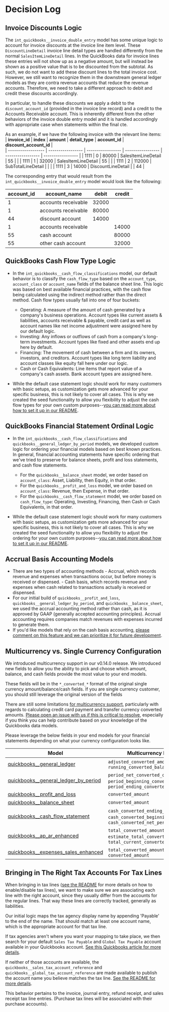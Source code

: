 # Decision Log
## Invoice Discounts Logic
The `int_quickbooks__invoice_double_entry` model has some unique logic to account for invoice discounts at the invoice line item level. These `DiscountLineDetail` invoice line detail types are handled differently from the normal `SalesItemLineDetail` lines. In the QuickBooks data for invoice lines these entries will not show up as a negative amount, but will instead be shown as a positive value that is to be discounted from the subtotal. As such, we do not want to add these discount lines to the total invoice cost. However, we still want to recognize them in the downstream general ledger models as they are contra revenue accounts that reduce the revenue accounts. Therefore, we need to take a different approach to debit and credit these discounts accordingly. 

In particular, to handle these discounts we apply a debit to the `discount_account_id` (provided in the invoice line record) and a credit to the Accounts Receivable account. This is inherently different from the other behaviors of the invoice double entry model and it is handled accordingly with appropriate case when statements within the final cte.

As an example, if we have the following invoice with the relevant line items:
| **invoice_id** | **index**  | **amount**  | **detail_type**  |  **account_id**  | **discount_account_id**  |  
| ------------------ | ----------------- | ----------------- | ----------------- | ----------------- | ----------------- |
| 1111  | 0  | 80000 | SalesItemLineDetail | 55 | |
| 1111  | 1  | 32000 | SalesItemLineDetail | 55 | |
| 1111  | 2  | 112000 | SubTotalLineDetail | | |
| 1111  | 3  | 14000 | DiscountLineDetail | | 44 |

The corresponding entry that would result from the `int_quickbooks__invoice_double_entry` model would look like the following:

| **account_id** | **account_name**  | **debit**  | **credit**  |
| ------------------ | ----------------- | ----------------- | ----------------- |
| 1  | accounts receivable  | 32000 | |
| 1  | accounts receivable  | 80000 | |
| 44  | discount account  | 14000 | |
| 1  | accounts receivable  |  | 14000 |
| 55  | cash account  | | 80000 |
| 55  | other cash account  | | 32000 |

## QuickBooks Cash Flow Type Logic  
- In the `int_quickbooks__cash_flow_classifications` model, our default behavior is to classify the `cash_flow_type` based on the `account_type`, `account_class` or `account_name` fields of the balance sheet line. This logic was based on best available financial practices, with the cash flow being calculated using the indirect method rather than the direct method. Cash flow types usually fall into one of four buckets:
    - Operating: A measure of the amount of cash generated by a company's business operations. Account types like current assets & liabilities, accounts receivable & payable, credit card as well as account names like net income adjustment were assigned here by our default logic. 
    - Investing: Any inflows or outflows of cash from a company's long-term investments. Account types like fixed and other assets end up here by default. 
    - Financing: The movement of cash between a firm and its owners, investors, and creditors. Account types like long term liability and account classes like equity fall here under our logic.
    - Cash or Cash Equivalents: Line items that report value of a company's cash assets. Bank account types are assigned here. 

- While the default case statement logic should work for many customers with basic setups, as customization gets more advanced for your specific business, this is not likely to cover all cases. This is why we created the seed functionality to allow you flexibility to adjust the cash flow types for your own custom purposes--[you can read more about how to set it up in our README](https://github.com/fivetran/dbt_quickbooks/blob/main/README.md#customize-the-cash-flow-model).

## QuickBooks Financial Statement Ordinal Logic

- In the `int_quickbooks__cash_flow_classifications` and `quickbooks__general_ledger_by_period` models, we developed custom logic for ordering your financial models based on best known practices. In general, financial accounting statements have specific ordering that we've tried to preserve for balance sheets, profit and loss statements, and cash flow statements.
    - For the `quickbooks__balance_sheet` model, we order based on `account_class`: Asset, Liability, then Equity, in that order.
    - For the `quickbooks__profit_and_loss` model, we order based on `account_class`: Revenue, then Expense, in that order.
    - For the `quickbooks__cash_flow_statement` model, we order based on `cash_flow_type`: Operating, Investing, Financing, then Cash or Cash Equivalents, in that order.

- While the default case statement logic should work for many customers with basic setups, as customization gets more advanced for your specific business, this is not likely to cover all cases. This is why we created the seed functionality to allow you flexibility to adjust the ordering for your own custom purposes--[you can read more about how to set it up in our README](https://github.com/fivetran/dbt_quickbooks/blob/main/README.md#customize-the-account-ordering-of-your-financial-models).

## Accrual Basis Accounting Models
- There are two types of accounting methods
      - Accrual, which records revenue and expenses when transactions occur, but before money is received or dispensed.
      - Cash basis, which records revenue and expenses when cash related to transactions actually is received or dispensed.  
- For our initial build of `quickbooks__profit_and_loss`, `quickbooks__general_ledger_by_period`, and `quickbooks__balance_sheet`, we used the accrual accounting method rather than cash, as it is approved by GAAP (generally accepted accounting principles). Accrual accounting requires companies match revenues with expenses incurred to generate them.
- If you'd like models that rely on the cash basis accounting, [please comment on this feature and we can prioritize it for future development](https://github.com/fivetran/dbt_quickbooks/issues/111).

## Multicurrency vs. Single Currency Configuration 
We introduced multicurrency support in our v0.14.0 release. We introduced new fields to allow you the ability to pick and choose which amount, balance, and cash fields provide the most value to your end models. 

These fields will be in the `*_converted_*` format of the original single currency amount/balance/cash fields. If you are single currency customer, you should still leverage the original version of the fields

There are still some limitations [for multicurrency support](https://github.com/fivetran/dbt_quickbooks/blob/main/README.md#multicurrency-support-and-existing-limitations), particularly with regards to calculating credit card payment and transfer currency converted amounts. [Please open an issue with us if this is critical to resolve](https://github.com/fivetran/dbt_quickbooks/issues/new/choose), especially if you think you can help contribute based on your knowledge of the Quickbooks data models. 

Please leverage the below fields in your end models for your financial statements depending on what your currency configuration looks like.

| **Model** | **Multicurrency Fields** | **Single Currency Fields** |
| ------------------------ | ------------------------------------------------------------------------------------------------------- | ------------------------------------------ |    
| [quickbooks__general_ledger](https://fivetran.github.io/dbt_quickbooks/#!/model/model.quickbooks.quickbooks__general_ledger) | `adjusted_converted_amount`,  `running_converted_balance` |  `adjusted_amount`, `running_balance` | 
|[quickbooks__general_ledger_by_period](https://fivetran.github.io/dbt_quickbooks/#!/model/model.quickbooks.quickbooks__general_ledger_by_period) | `period_net_converted_change`, `period_beginning_converted_balance`, `period_ending_converted_balance`  | `period_net_change`, `period_beginning_balance`, `period_ending_balance`  |
| [quickbooks__profit_and_loss](https://fivetran.github.io/dbt_quickbooks/#!/model/model.quickbooks.quickbooks__profit_and_loss) |  `converted_amount` | `amount`  |
| [quickbooks__balance_sheet](https://fivetran.github.io/dbt_quickbooks/#!/model/model.quickbooks.quickbooks__balance_sheet) | `converted_amount` | `amount` |
| [quickbooks__cash_flow_statement](https://fivetran.github.io/dbt_quickbooks/#!/model/model.quickbooks.quickbooks__cash_flow_statement) |  `cash_converted_ending_period`, `cash_converted_beginning_period`, `cash_converted_net_period` | `cash_ending_period`, `cash_beginning_period`, `cash_net_period` |
| [quickbooks__ap_ar_enhanced](https://fivetran.github.io/dbt_quickbooks/#!/model/model.quickbooks.quickbooks__ap_ar_enhanced) | `total_converted_amount`, `estimate_total_converted_amount`, `total_current_converted_payment` | `total_amount`, `estimate_total_amount`, `total_current_payment` |
| [quickbooks__expenses_sales_enhanced](https://fivetran.github.io/dbt_quickbooks/#!/model/model.quickbooks.quickbooks__expenses_sales_enhanced) | `total_converted_amount`, `converted_amount` |  `total_amount`, `amount` |

## Bringing in The Right Tax Accounts For Tax Lines
When bringing in tax lines ([see the README](https://github.com/fivetran/dbt_quickbooks?tab=readme-ov-file#step-4-enablingdisabling-models) for more details on how to enable/disable tax lines), we want to make sure we are associating each line with the right account, since they usually differ from the accounts for the regular lines. That way these lines are correctly tracked, generally as liabilities. 

Our initial logic maps the tax agency display name by appending 'Payable' to the end of the name. That should match at least one account name, which is the appropriate account for that tax line. 

If tax agencies aren't where you want your mapping to take place, we then search for your default `Sales Tax Payable` and `Global Tax Payable` account available in your Quickbooks account. [See this Quickbooks article for more details](https://quickbooks.intuit.com/learn-support/en-ca/taxes/separate-tax-remittance-accounts/00/740623).

If neither of those accounts are available, the `quickbooks__sales_tax_account_reference` and `quickbooks__global_tax_account_reference` are made available to publish the account name you believe matches the tax line. [See the README for more details](https://github.com/fivetran/dbt_quickbooks?tab=readme-ov-file#configuring-account-type-names).

This behavior pertains to the invoice, journal entry, refund receipt, and sales receipt tax line entries. (Purchase tax lines will be associated with their purchase accounts).